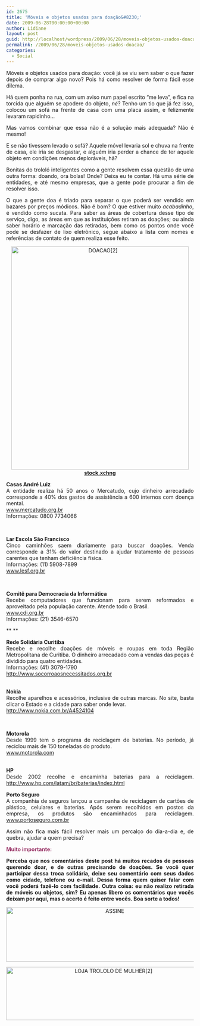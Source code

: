 ```yaml
---
id: 2675
title: 'Móveis e objetos usados para doação&#8230;'
date: 2009-06-28T00:00:00+00:00
author: Lidiane
layout: post
guid: http://localhost/wordpress/2009/06/28/moveis-objetos-usados-doacao/
permalink: /2009/06/28/moveis-objetos-usados-doacao/
categories:
  - Social
---
```

<p style="text-align: justify;">
  Móveis e objetos usados para doação: você já se viu sem saber o que fazer depois de comprar algo novo? Pois há como resolver de forma fácil esse dilema.
</p>

<p style="text-align: justify;">
  Há quem ponha na rua, com um aviso num papel escrito “me leva”, e fica na torcida que alguém se apodere do objeto, <em>né</em>? Tenho um tio que já fez isso, colocou um sofá na frente de casa com uma placa assim, e felizmente levaram rapidinho…
</p>

<p style="text-align: justify;">
  Mas vamos combinar que essa não é a solução mais adequada? Não é mesmo!
</p>

<p style="text-align: justify;">
  E se não tivessem levado o sofá? Aquele móvel levaria sol e chuva na frente de casa, ele iria se desgastar, e alguém iria perder a chance de ter aquele objeto em condições menos deploráveis, hã?
</p>

<p style="text-align: justify;">
  Bonitas do trololó inteligentes como a gente resolvem essa questão de uma outra forma: doando, ora bolas! Onde? Deixa eu te contar. Há uma série de entidades, e até mesmo empresas, que a gente pode procurar a fim de resolver isso.
</p>

<p style="text-align: justify;">
  O que a gente doa é triado para separar o que poderá ser vendido em bazares por preços módicos. Não é bom? O que estiver muito <em>acabadinho</em>, é vendido como sucata. Para saber as áreas de cobertura desse tipo de serviço, digo, as áreas em que as instituições retiram as doações; ou ainda saber horário e marcação das retiradas, bem como os pontos onde você pode se desfazer de lixo eletrônico, segue abaixo a lista com nomes e referências de contato de quem realiza esse feito.
</p>

<p align="center">
  <a href="http://www.trololodemulher.com.br/blog/wp-content/uploads/2014/06/DOACAO2.jpg"><img class="alignnone size-full wp-image-10078" src="http://www.trololodemulher.com.br/blog/wp-content/uploads/2014/06/DOACAO2.jpg" alt="DOACAO[2]" width="476" height="600" /></a><br /> <strong><a href="http://www.sxc.hu/" target="_blank">stock.xchng</a></strong>
</p>

<p style="text-align: justify;">
  <strong>Casas André Luiz</strong><br /> A entidade realiza há 50 anos o Mercatudo, cujo dinheiro arrecadado corresponde a 40% dos gastos de assistência a 600 internos com doença mental.<br /> <a href="http://www.mercatudo.org.br">www.mercatudo.org.br</a><br /> Informações: 0800 7734066
</p>

<p style="text-align: justify;">
  <strong> </strong>
</p>

<p style="text-align: justify;">
  <strong>Lar Escola São Francisco</strong><br /> Cinco caminhões saem diariamente para buscar doações. Venda corresponde a 31% do valor destinado a ajudar tratamento de pessoas carentes que tenham deficiência física.<br /> Informações: (11) 5908-7899<br /> <a href="http://www.lesf.org.br">www.lesf.org.br</a>
</p>

<p style="text-align: justify;">
  <strong> </strong>
</p>

<p style="text-align: justify;">
  <strong>Comitê para Democracia da Informática</strong><br /> Recebe computadores que funcionam para serem reformados e aproveitado pela população carente. Atende todo o Brasil.<br /> <a href="http://www.cdi.org.br">www.cdi.org.br</a><br /> Informações: (21) 3546-6570
</p>

** **

<p style="text-align: justify;">
  <strong>Rede Solidária Curitiba</strong><br /> Recebe e recolhe doações de móveis e roupas em toda Região Metropolitana de Curitiba. O dinheiro arrecadado com a vendas das peças é dividido para quatro entidades.<br /> Informações: (41) 3079-1790<br /> <a href="http://www.socorroaosnecessitados.org.br">http://www.socorroaosnecessitados.org.br</a><br /> <strong> </strong>
</p>

<p style="text-align: justify;">
  <strong>Nokia</strong><br /> Recolhe aparelhos e acessórios, inclusive de outras marcas. No site, basta clicar o Estado e a cidade para saber onde levar.<br /> <a href="http://www.nokia.com.br/A4524104">http://www.nokia.com.br/A4524104</a>
</p>

<p style="text-align: justify;">
  <strong> </strong>
</p>

<p style="text-align: justify;">
  <strong>Motorola</strong><br /> Desde 1999 tem o programa de reciclagem de baterias. No período, já reciclou mais de 150 toneladas do produto.<br /> <a href="http://www.motorola.com">www.motorola.com</a><br /> <strong> </strong>
</p>

<p style="text-align: justify;">
  <strong>HP</strong><br /> Desde 2002 recolhe e encaminha baterias para a reciclagem. <a href="http://www.hp.com/latam/br/baterias/index.html">http://www.hp.com/latam/br/baterias/index.html</a>
</p>

<p style="text-align: justify;">
  <strong>Porto Seguro</strong><br /> A companhia de seguros lançou a campanha de reciclagem de cartões de plástico, celulares e baterias. Após serem recolhidos em postos da empresa, os produtos são encaminhados para reciclagem. <a href="http://www.portoseguro.com.br">www.portoseguro.com.br</a>
</p>

<p style="text-align: justify;">
  Assim não fica mais fácil resolver mais um percalço do dia-a-dia e, de quebra, ajudar a quem precisa?
</p>

<p style="text-align: justify;">
  <span style="color: #993366;"><strong>Muito importante:</strong></span>
</p>

<p style="text-align: justify;">
  <strong>Perceba que nos comentários deste post há muitos recados de pessoas querendo doar, e de outras precisando de doações. Se você quer participar dessa troca solidária, deixe seu comentário com seus dados como cidade, telefone ou e-mail. Dessa forma quem quiser falar com você poderá fazê-lo com facilidade. Outra coisa: eu não realizo retirada de móveis ou objetos, sim? Eu apenas libero os comentários que vocês deixam por aqui, mas o acerto é feito entre vocês. Boa sorte a todos!</strong>
</p>

<p align="center">
  <a href="http://feedburner.google.com/fb/a/mailverify?uri=blogbichafemea&loc=pt_BR" target="_blank"><img class="alignnone size-full wp-image-14011" src="http://www.trololodemulher.com.br/blog/wp-content/uploads/2017/08/ASSINE.jpg" alt="ASSINE" width="568" height="147" /></a>
</p>

<p align="center">
  <a href="http://loja.trololodemulher.com.br/" target="_blank"><img class="alignnone wp-image-14333 size-full" src="http://www.trololodemulher.com.br/blog/wp-content/uploads/2017/10/LOJA-TROLOLO-DE-MULHER2.png" alt="LOJA TROLOLO DE MULHER[2]" width="561" height="143" /></a>
</p>